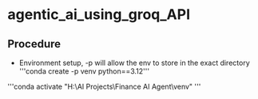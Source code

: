 # agentic_ai_using_groq_API


## Procedure
- Environment setup, -p will allow the env to store in the exact directory
'''conda create -p venv python==3.12'''

'''conda activate "H:\AI Projects\Finance AI Agent\venv" '''

